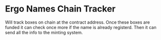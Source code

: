 # Ergo Names Chain Tracker

Will track boxes on chain at the contract address. Once these boxes are funded it can check once more if the name is already registerd. Then it can send all the info to the minting system.